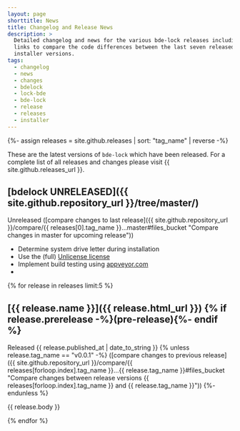 ```yaml
---
layout: page
shorttitle: News
title: Changelog and Release News
description: >
  Detailed changelog and news for the various bde-lock releases including
  links to compare the code differences between the last seven released
  installer versions.
tags:
  - changelog
  - news
  - changes
  - bdelock
  - lock-bde
  - bde-lock
  - release
  - releases
  - installer
---
```


{%- assign releases = site.github.releases | sort: "tag_name" | reverse -%}

These are the latest versions of `bde-lock` which have been released. For a complete list of all releases and changes please visit {{ site.github.releases_url }}.

## [bdelock UNRELEASED]({{ site.github.repository_url }}/tree/master/)

Unreleased ([compare changes to last release]({{ site.github.repository_url }}/compare/{{ releases[0].tag_name }}...master#files_bucket "Compare changes in master for upcoming release"))

* Determine system drive letter during installation
* Use the (full) [Unlicense license](https://api.github.com/licenses/unlicense)
* Implement build testing using [appveyor.com](https://www.appveyor.com)
* 

{% for release in releases limit:5 %}

## [{{ release.name }}]({{ release.html_url }}) {% if release.prerelease -%}(pre-release){%- endif %}

Released <time datetime="{{ release.published_at | date_to_xmlschema }}">{{ release.published_at | date_to_string }}</time>
{% unless release.tag_name == "v0.0.1" -%}
([compare changes to previous release]({{ site.github.repository_url }}/compare/{{ releases[forloop.index].tag_name }}...{{ release.tag_name }}#files_bucket "Compare changes between release versions {{ releases[forloop.index].tag_name }} and {{ release.tag_name }}"))
{%- endunless %}

{{ release.body }}

{% endfor %}
